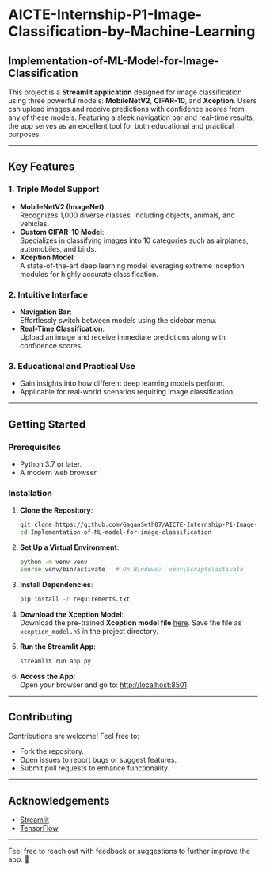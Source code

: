 # **AICTE-Internship-P1-Image-Classification-by-Machine-Learning**  

## **Implementation-of-ML-Model-for-Image-Classification**  

This project is a **Streamlit application** designed for image classification using three powerful models: **MobileNetV2**, **CIFAR-10**, and **Xception**. Users can upload images and receive predictions with confidence scores from any of these models. Featuring a sleek navigation bar and real-time results, the app serves as an excellent tool for both educational and practical purposes.  

---

## **Key Features**  

### **1. Triple Model Support**  
- **MobileNetV2 (ImageNet)**:  
  Recognizes 1,000 diverse classes, including objects, animals, and vehicles.  
- **Custom CIFAR-10 Model**:  
  Specializes in classifying images into 10 categories such as airplanes, automobiles, and birds.  
- **Xception Model**:  
  A state-of-the-art deep learning model leveraging extreme inception modules for highly accurate classification.  

### **2. Intuitive Interface**  
- **Navigation Bar**:  
  Effortlessly switch between models using the sidebar menu.  
- **Real-Time Classification**:  
  Upload an image and receive immediate predictions along with confidence scores.  

### **3. Educational and Practical Use**  
- Gain insights into how different deep learning models perform.  
- Applicable for real-world scenarios requiring image classification.  

---

## **Getting Started**  

### **Prerequisites**  
- Python 3.7 or later.  
- A modern web browser.  

### **Installation**  

1. **Clone the Repository**:  
   ```bash
   git clone https://github.com/GaganSeth07/AICTE-Internship-P1-Image-Classification-by-Machine-Learning.git
   cd Implementation-of-ML-model-for-image-classification
   ```  

2. **Set Up a Virtual Environment**:  
   ```bash
   python -m venv venv  
   source venv/bin/activate   # On Windows: `venv\Scripts\activate`  
   ```  

3. **Install Dependencies**:  
   ```bash
   pip install -r requirements.txt  
   ```  

4. **Download the Xception Model**:  
   Download the pre-trained **Xception model file** [here](https://drive.google.com/file/d/1RHlHSEG18rLw0ri-kR6IHoiuaN7m9l-F/view?usp=drive_link). Save the file as `xception_model.h5` in the project directory.  

5. **Run the Streamlit App**:  
   ```bash
   streamlit run app.py  
   ```  

6. **Access the App**:  
   Open your browser and go to: [http://localhost:8501](http://localhost:8501).  

---

## **Contributing**  
Contributions are welcome! Feel free to:  
- Fork the repository.  
- Open issues to report bugs or suggest features.  
- Submit pull requests to enhance functionality.  

---

## **Acknowledgements**  
- [Streamlit](https://streamlit.io/)  
- [TensorFlow](https://www.tensorflow.org/)  

--- 

Feel free to reach out with feedback or suggestions to further improve the app. 🚀  

